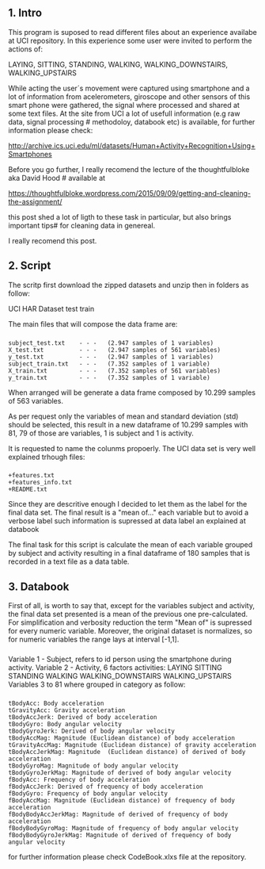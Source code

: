 ## 1. Intro

This program is suposed to read different files about an experience availabe at UCI repository.
In this experience some user were invited to perform the actions of:
 
LAYING, SITTING, STANDING, WALKING, WALKING_DOWNSTAIRS, WALKING_UPSTAIRS
 
While acting the user´s movement were captured using smartphone and a lot of information from acelerometers, giroscope and other sensors
of this smart phone were gathered, the signal where processed and shared at some text files.
At the site from UCI a lot of usefull information (e.g raw data, signal processing # methodoloy, databook etc) is available, for further
information please check: 

http://archive.ics.uci.edu/ml/datasets/Human+Activity+Recognition+Using+Smartphones

Before you go further, I really recomend the lecture of the thoughtfulbloke aka David Hood # available at 

https://thoughtfulbloke.wordpress.com/2015/09/09/getting-and-cleaning-the-assignment/

this post shed a lot of ligth to these task in particular, but also brings important tips# for cleaning data in genereal. 

I really recomend this post.

## 2. Script

The scritp first download the zipped datasets and unzip then in folders as follow:

 UCI HAR Dataset
 		test
 		train

The main files that will compose the data frame are:
###
 
	subject_test.txt    - - -	(2.947 samples of 1 variables)
	X_test.txt 			- - -	(2.947 samples of 561 variables)
	y_test.txt 			- - -	(2.947 samples of 1 variables)
	subject_train.txt   - - -	(7.352 samples of 1 variable)
	X_train.txt 		- - -	(7.352 samples of 561 variables)
	y_train.txt 		- - -	(7.352 samples of 1 variable)

When arranged will be generate a data frame composed by 10.299 samples of 563 variables.

As per request only the variables of mean and standard deviation (std) should be selected, this result in a new dataframe of 10.299 samples with 81, 79 of those are variables, 1 is subject and 1 is activity.

It is requested to name the colunms propoerly. The UCI data set is very well explained trhough files:
###
	+features.txt
	+features_info.txt
	+README.txt

Since they are descritive enough I decided to let them as the label for the final data set. The final result is a "mean of..." each variable but to avoid a verbose label such information is supressed at data label an explained at databook

The final task for this script is calculate the mean of each variable grouped by subject and activity resulting in a final dataframe of 180 samples that is recorded in a text file as a data table.

## 3. Databook

First of all, is worth to say that, except for the variables subject and activity, the final data set presented is a mean of the previous one pre-calculated.
For simplification and verbosity reduction the term "Mean of" is supressed for every numeric variable. Moreover, the original dataset is normalizes, so for numeric variables the range lays at interval [-1,1].

###
Variable 1 - Subject, refers to id person using the smartphone during activity.
Variable 2 - Activity, 6 factors activities:  LAYING SITTING STANDING WALKING WALKING_DOWNSTAIRS WALKING_UPSTAIRS
Variables 3 to 81 where grouped in category as follow: 

###
	tBodyAcc: Body acceleration
	tGravityAcc: Gravity acceleration
	tBodyAccJerk: Derived of body acceleration
	tBodyGyro: Body angular velocity
	tBodyGyroJerk: Derived of body angular velocity
	tBodyAccMag: Magnitude (Euclidean distance) of body acceleration
	tGravityAccMag: Magnitude (Euclidean distance) of gravity acceleration
	tBodyAccJerkMag: Magnitude  (Euclidean distance) of derived of body acceleration
	tBodyGyroMag: Magnitude of body angular velocity
	tBodyGyroJerkMag: Magnitude of derived of body angular velocity
	fBodyAcc: Frequency of body acceleration
	fBodyAccJerk: Derived of frequency of body acceleration
	fBodyGyro: Frequency of body angular velocity
	fBodyAccMag: Magnitude (Euclidean distance) of frequency of body acceleration
	fBodyBodyAccJerkMag: Magnitude of derived of frequency of body acceleration
	fBodyBodyGyroMag: Magnitude of frequency of body angular velocity
	fBodyBodyGyroJerkMag: Magnitude of derived of frequency of body angular velocity

for further information please check CodeBook.xlxs file at the repository.

